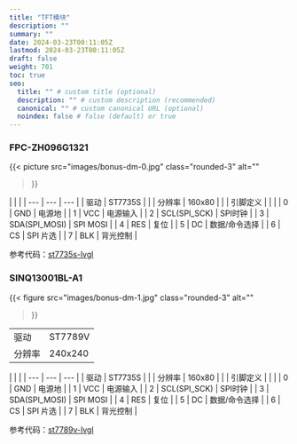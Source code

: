 ```yaml
---
title: "TFT模块"
description: ""
summary: ""
date: 2024-03-23T00:11:05Z
lastmod: 2024-03-23T00:11:05Z
draft: false
weight: 701
toc: true
seo:
  title: "" # custom title (optional)
  description: "" # custom description (recommended)
  canonical: "" # custom canonical URL (optional)
  noindex: false # false (default) or true
---
```


### FPC-ZH096G1321

{{< picture
  src="images/bonus-dm-0.jpg"
  class="rounded-3"
  alt=""
>}}

| | |
| --- | --- | --- |
| 驱动 | ST7735S | |
| 分辨率 | 160x80 | |
| 引脚定义 |  | |
| 0 | GND | 电源地 |
| 1 | VCC | 电源输入 |
| 2 | SCL(SPI_SCK) | SPI时钟 |
| 3 | SDA(SPI_MOSI) | SPI MOSI |
| 4 | RES | 复位 |
| 5 | DC | 数据/命令选择 |
| 6 | CS | SPI 片选 |
| 7 | BLK | 背光控制 |

参考代码：[st7735s-lvgl](https://github.com/IotaHydrae/rpi-pico-lab/tree/main/st7735s-lvgl)

### SINQ13001BL-A1

{{< figure
  src="images/bonus-dm-1.jpg"
  class="rounded-3"
  alt=""
>}}

| | |
| --- | --- |
| 驱动 | ST7789V |
| 分辨率 | 240x240 |

| | |
| --- | --- | --- |
| 驱动 | ST7735S | |
| 分辨率 | 160x80 | |
| 引脚定义 |  | |
| 0 | GND | 电源地 |
| 1 | VCC | 电源输入 |
| 2 | SCL(SPI_SCK) | SPI时钟 |
| 3 | SDA(SPI_MOSI) | SPI MOSI |
| 4 | RES | 复位 |
| 5 | DC | 数据/命令选择 |
| 6 | CS | SPI 片选 |
| 7 | BLK | 背光控制 |

参考代码：[st7789v-lvgl](https://github.com/IotaHydrae/rpi-pico-lab/tree/main/st7789v-lvgl)